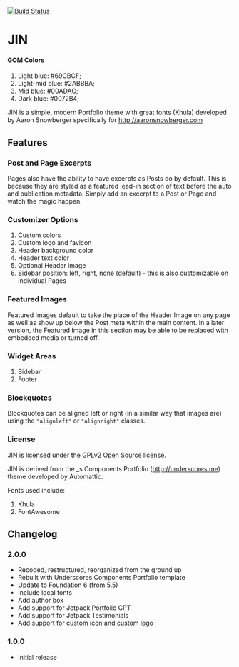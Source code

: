 [![Build Status](https://travis-ci.org/Automattic/_s.svg?branch=master)](https://travis-ci.org/Automattic/_s)

JIN
===

#### GOM Colors

1. Light blue: #69CBCF;
2. Light-mid blue: #2ABBBA;
3. Mid blue: #00ADAC;
4. Dark blue: #0072B4;

JIN is a simple, modern Portfolio theme with great fonts (Khula) developed by Aaron Snowberger specifically for http://aaronsnowberger.com

## Features

### Post and Page Excerpts

Pages also have the ability to have excerpts as Posts do by default. This is because they are styled as a featured lead-in section of text before the auto and publication metadata. Simply add an excerpt to a Post or Page and watch the magic happen.

### Customizer Options

1. Custom colors
2. Custom logo and favicon
3. Header background color
4. Header text color
5. Optional Header image
6. Sidebar position: left, right, none (default) - this is also customizable on individual Pages

### Featured Images

Featured Images default to take the place of the Header Image on any page as well as show up below the Post meta within the main content. In a later version, the Featured Image in this section may be able to be replaced with embedded media or turned off.

### Widget Areas

1. Sidebar
2. Footer

### Blockquotes

Blockquotes can be aligned left or right (in a similar way that images are) using the `"alignleft"` or `"alignright"` classes.

### License

JIN is licensed under the GPLv2 Open Source license.

JIN is derived from the _s Components Portfolio (http://underscores.me) theme developed by Automattic.

Fonts used include:

1. Khula
2. FontAwesome

## Changelog

### 2.0.0

* Recoded, restructured, reorganized from the ground up
* Rebuilt with Underscores Components Portfolio template
* Update to Foundation 6 (from 5.5)
* Include local fonts
* Add author box
* Add support for Jetpack Portfolio CPT
* Add support for Jetpack Testimonials
* Add support for custom icon and custom logo

### 1.0.0

* Initial release
